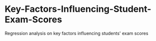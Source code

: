 # Key-Factors-Influencing-Student-Exam-Scores
Regression analysis on key factors influencing students' exam scores
